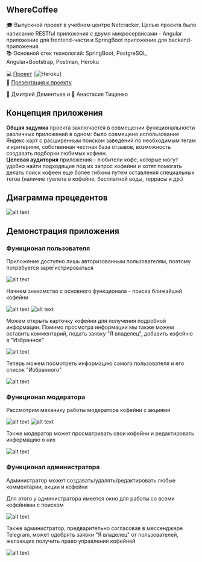 ## WhereCoffee
🎓 Выпускной проект в учебном центре Netcracker. Целью проекта было написание RESTful приложения с двумя микросервисами - Angular приложение для frontend-части и SpringBoot приложение для backend-приложения.  
:books: Основной стек технологий: SpringBoot, PostgreSQL, Angular+Bootstrap, Postman, Heroku  

:computer: [Проект](https://where-coffee-front.herokuapp.com/) [![Heroku](https://heroku-badge.herokuapp.com/?app=where-coffee-front)]  
:page_facing_up: [Презентация к проекту](https://docs.google.com/presentation/d/1__Q7E-td2dRKTtRE6EVKglGGDCO9bhMaP1ViUOxP9oc/edit?usp=sharing)

:boy: Дмитрий Дементьев и :girl: Анастасия Тищенко

## Концепция приложения
**Общая задумка** проекта заключается в совмещении функциональности различных приложений в одном: было совмещено использование Яндекс карт с расширенным поиском заведений по необходимым тегам и критериям, собственная честная база отзывов, возможность создавать подборки любимых кофеен.  
**Целевая аудитория** приложения – любители кофе, которые могут удобно найти подходящие под их запрос кофейни и хотят помогать делать поиск кофеен еще более гибким путем оставления специальных тегов (наличие туалета в кофейне, бесплатной воды, террасы и др.)

## Диаграмма прецедентов
![alt text](https://i.imgur.com/ej7IqOs.png)

## Демонстрация приложения
### Функционал пользователя
Приложение доступно лишь авторизованным пользователям, поэтому потребуется зарегистрироваться  

![alt text](https://i.imgur.com/QuLMxy2.png)

Начнем знакомство с основного функционала - поиска ближайшей кофейни  

![alt text](https://i.imgur.com/syyf9VI.png)
![alt text](https://i.imgur.com/ByBwZBf.png)

Можем открыть карточку кофейни для получения подробной информации. Помимо просмотра информации мы также можем оставить комментарий, подать заявку "Я владелец", добавить кофейню в "Избранное"  

![alt text](https://i.imgur.com/Fjzq8Is.png)

Теперь можем посмотреть информацию самого пользователя и его список "Избранного"  

![alt text](https://i.imgur.com/ygNkByJ.png)

### Функционал модератора
Рассмотрим механику работы модератора кофейни с акциями  

![alt text](https://i.imgur.com/HROS6Tc.png)
![alt text](https://i.imgur.com/AHvBmQm.png)

Также модератор может просматривать свои кофейни и редактировать информацию о них

![alt text](https://i.imgur.com/qiLxH2z.png)

### Функционал администратора
Администратор может создавать/удалять/редактировать любые комментарии, акции и кофейни

Для этого у администратора имеется окно для работы со всеми кофейнями с поиском  

![alt text](https://i.imgur.com/DizfOab.png)

Также администратор, предварительно согласовав в мессенджере Telegram, может одобрять заявки "Я владелец" от пользователей, желающих получить право управления кофейней

![alt text](https://i.imgur.com/UaXuawj.png)
